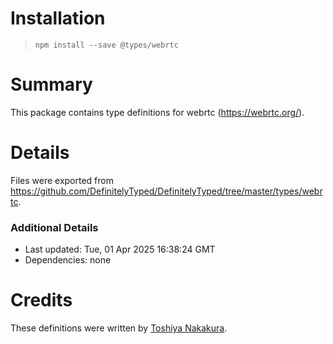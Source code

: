 # Installation
> `npm install --save @types/webrtc`

# Summary
This package contains type definitions for webrtc (https://webrtc.org/).

# Details
Files were exported from https://github.com/DefinitelyTyped/DefinitelyTyped/tree/master/types/webrtc.

### Additional Details
 * Last updated: Tue, 01 Apr 2025 16:38:24 GMT
 * Dependencies: none

# Credits
These definitions were written by [Toshiya Nakakura](https://github.com/nakakura).

